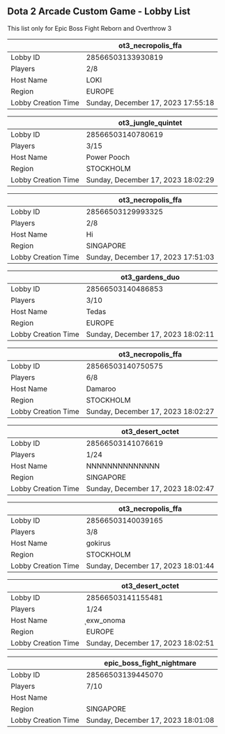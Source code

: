 ## Dota 2 Arcade Custom Game - Lobby List

This list only for Epic Boss Fight Reborn and Overthrow 3

|  | ot3_necropolis_ffa |
| ------ | ------ |
| Lobby ID | 28566503133930819 |
| Players | 2/8 |
| Host Name | LOKI |
| Region | EUROPE |
| Lobby Creation Time | Sunday, December 17, 2023 17:55:18 |


|  | ot3_jungle_quintet |
| ------ | ------ |
| Lobby ID | 28566503140780619 |
| Players | 3/15 |
| Host Name | Power Pooch |
| Region | STOCKHOLM |
| Lobby Creation Time | Sunday, December 17, 2023 18:02:29 |


|  | ot3_necropolis_ffa |
| ------ | ------ |
| Lobby ID | 28566503129993325 |
| Players | 2/8 |
| Host Name | Hi |
| Region | SINGAPORE |
| Lobby Creation Time | Sunday, December 17, 2023 17:51:03 |


|  | ot3_gardens_duo |
| ------ | ------ |
| Lobby ID | 28566503140486853 |
| Players | 3/10 |
| Host Name | Tedas |
| Region | EUROPE |
| Lobby Creation Time | Sunday, December 17, 2023 18:02:11 |


|  | ot3_necropolis_ffa |
| ------ | ------ |
| Lobby ID | 28566503140750575 |
| Players | 6/8 |
| Host Name | Damaroo |
| Region | STOCKHOLM |
| Lobby Creation Time | Sunday, December 17, 2023 18:02:27 |


|  | ot3_desert_octet |
| ------ | ------ |
| Lobby ID | 28566503141076619 |
| Players | 1/24 |
| Host Name | NNNNNNNNNNNNNN |
| Region | SINGAPORE |
| Lobby Creation Time | Sunday, December 17, 2023 18:02:47 |


|  | ot3_necropolis_ffa |
| ------ | ------ |
| Lobby ID | 28566503140039165 |
| Players | 3/8 |
| Host Name | gokirus |
| Region | STOCKHOLM |
| Lobby Creation Time | Sunday, December 17, 2023 18:01:44 |


|  | ot3_desert_octet |
| ------ | ------ |
| Lobby ID | 28566503141155481 |
| Players | 1/24 |
| Host Name | ุexw_onoma |
| Region | EUROPE |
| Lobby Creation Time | Sunday, December 17, 2023 18:02:51 |


|  | epic_boss_fight_nightmare |
| ------ | ------ |
| Lobby ID | 28566503139445070 |
| Players | 7/10 |
| Host Name | ᠌ |
| Region | SINGAPORE |
| Lobby Creation Time | Sunday, December 17, 2023 18:01:08 |


